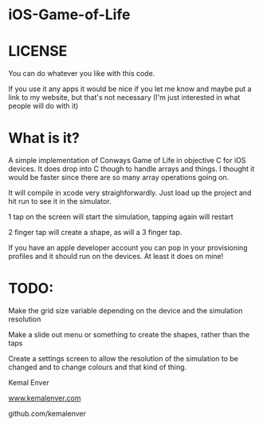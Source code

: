 iOS-Game-of-Life
================

LICENSE
=======

You can do whatever you like with this code.  

If you use it any apps it would be nice if you let me know and maybe put a link to my 
website, but that's not necessary (I'm just interested in what people will do with it)


What is it?
===========

A simple implementation of Conways Game of Life in objective C for iOS devices.  It does drop into C though to handle
arrays and things.  I thought it would be faster since there are so many array operations going on.

It will compile in xcode very straighforwardly.  Just load up the project and hit run to see it in the simulator.

1 tap on the screen will start the simulation, tapping again will restart

2 finger tap will create a shape, as will a 3 finger tap.

If you have an apple developer account you can pop in your provisioning profiles and it should run on the devices.
At least it does on mine!

TODO:
=====

Make the grid size variable depending on the device and the simulation resolution

Make a slide out menu or something to create the shapes, rather than the taps

Create a settings screen to allow the resolution of the simulation to be changed and to change colours 
and that kind of thing.

Kemal Enver

www.kemalenver.com

github.com/kemalenver

